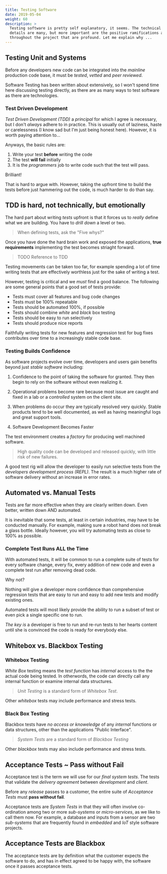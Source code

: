 ```yaml
---
title: Testing Software
date: 2019-05-04
weight: 60
description: >
  Testing software is pretty self explanatory, it seems. The technical
  details are many, but more important are the positive ramifications as it evolves
  throughout the project that are profound. Let me explain why ...
---
```


## Testing Unit and Systems

Before any developers new code can be integrated into the _mainline_ 
production code base, it must be _tested_, _vetted_ and _peer
reviewed_. 

Software Testing has been written about extensively, so I won't spend
time here discussing testing directly, as there are as many ways to
test software as there are technologies.

### Test Driven Development

_Test Driven Development (TDD)_ a _principal_ for which I agree is necessary, but I don't _always_ adhere to in practice. This is  usually out of
laziness, haste or carelessness (I know sad but I'm just being honest
here). However, it is worth paying attention to...

Anyways, the basic rules are:

1. Write your test **before** writing the code
2. The test **will fail** initially
3. It is the _programmers_ job to write code such that the test will pass.

Brilliant!

That is hard to argue with. However, taking the upfront time to build
the tests before just hammering out the code, is much harder to do than
say.

## TDD is hard, not technically, but emotionally

The hard part about writing _tests_ upfront is that it forces us to
_really_ define what we are building.  You have to _drill down_ a
level or two.

> When defining tests, ask the "Five whys?"

Once you have done the hard brain work and exposed the applications,
**true requirements** implementing the test becomes striaght forward.

> TODO Reference to TDD

Testing movements can be taken too far, for example spending a lot of
time writing tests that are effectively worthless just for the sake of
writing a test.

However, testing is critical and we *must* find a good
balance. The following are some general points that a good set of tests
provide: 

- Tests must cover all features and bug code changes
- Tests must be 100% repeatable
- Tests should be automated 100%, if possible
- Tests should combine _white_ and _black_ box testing
- Tests should be easy to run selectively
- Tests should produce nice reports

Faithfully writing tests for new features and regression test for bug
fixes contributes over time to a increasingly stable code base.

### Testing Builds Confidence

As software projects evolve over time, developers and users gain
benefits beyond just _stable software_ including:

1. Confidence to the point of taking the software for granted. They then
begin to rely on the software without even realizing it.

2. Operational problems become rare because most issue are caught and
fixed in a lab or a _controlled_ system on the client site.

3. When problems do occur they are typically resolved very
quickly. Stable products tend to be well documented, as well as having meaningful
logs and great support tools.

4. Software Development Becomes Faster

The test environment creates a _factory_ for producing well machined
software.

> High quality code can be developed and released quickly, with little
  risk of new failures.

A good test rig will allow the developer to easily run selective tests
from the _developers development process (REPL)_. The result is a much
higher rate of software delivery without an increase in error rates.

## Automated vs. Manual Tests

Tests are far more effective when they are clearly written down. Even
better, written down AND automated. 

It is inevitable that some tests, at least in certain industries, may
have to be conducted manually. For example, making sure a robot hand does not
break a glass bottle.  Ideally however, you will try
automating tests as close to 100% as possible.

### Complete Test Runs ALL the Time

With automated tests, it will be common to run a complete suite of
tests for every software change, every fix, every addition of new
code and even a complete test run after removing dead code.

Why not?

Nothing will give a developer more confidence than comprehensive
regression tests that are easy to run and easy to add new tests and
modify existing ones.

Automated tests will most likely provide the ability to run a subset
of test or even pick a single specific one to run.

_The key is_ a developer is free to run and re-run tests to her hearts
content until she is convinced the code is ready for everybody else.

## Whitebox vs. Blackbox Testing

### Whitebox Testing

_White Box_ testing means the _test function_ has _internal_ access to
the the actual code being tested. In otherwords, the code can directly
call any internal function or examine internal data structures.

> _Unit Testing_ is a standard form of _Whitebox Test_.

Other _whitebox_ tests may include performance and stress tests.

### Black Box Testing

Blackbox tests have _no access or knoweledge_ of any _internal_
functions or data structures, other than the applications "Public
Interface".

> _System Tests_ are a standard form of _Blackbox Testing_

Other _blackbox_ tests may also include performance and stress tests.

## Acceptance Tests ~ Pass without Fail

Acceptance test is the term we will use for our _final system tests_. 
The tests that validate the _delivery agreement_ between _development_
and _client_.

Before any _release_ passes to a customer, the entire suite of
_Acceptance Tests_ must **pass without fail**.

Acceptance tests are _System Tests_ in that they will often involve
co-ordination among two or more _sub-systems_ or _micro-services_, as
we like to call them now.  For example, a database and inputs from a
sensor are two _sub-systems_ that are frequently found in _embedded_
and _IoT_ style software projects.


## Acceptance Tests are Blackbox

The acceptance tests are by definition what the customer expects the
software to do, and has in effect agreed to be happy with, the software
once it passes acceptance tests.

